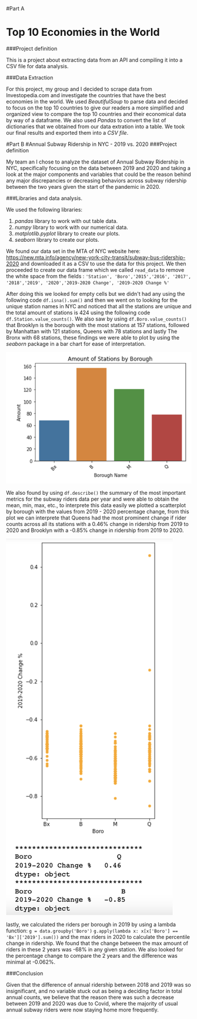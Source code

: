 
#Part A 
# Top 10 Economies in the World
###Project definition 

This is a project about extracting data from an API and compiling it into a CSV file for data analysis. 

###Data Extraction 

For this project, my group and I decided to scrape data from Investopedia.com and investigate the countries that have the best economies in the world. We used *BeautifulSoup* to parse data and decided to focus on the top 10 countries to give our readers a more simplified and organized view to compare the top 10 countries and their economical data by way of a dataframe. We also used *Pandas* to convert the list of dictionaries that we obtained from our data extration  into a table. We took our final results and exported them into a *CSV file*.

#Part B 
#Annual Subway Ridership in NYC - 2019 vs. 2020
###Project definition 

My team an I chose to analyze the dataset of Annual Subway Ridership in NYC, specifically focusing on the data between 2019 and 2020 and taking a look at the major components and variables that could be the reason behind any major discrepancies or decreasing behaviors across subway ridership between the two years given the start of the pandemic in 2020.

###Libraries and data analysis. 

We used the following libraries: 
1. *pandas* library to work with out table data. 
2. *numpy* library to work with our numerical data. 
3. *matplotlib.pyplot* library to create our plots. 
4. *seaborn* library to create our plots. 

We found our data set in the MTA of NYC website here: https://new.mta.info/agency/new-york-city-transit/subway-bus-ridership-2020 and downloaded it as a CSV to use the data for this project. We then proceeded to create our data frame which we called `read_data` to remove the white space from the fields : `'Station', 'Boro','2015','2016', '2017', '2018','2019', '2020','2019-2020 Change', '2019-2020 Change %'`
 
After doing this we looked for empty cells but we didn't had any using the following code `df.isna().sum()` and then we went on to looking for the unique station names in NYC and noticed that all the stations are unique and the total amount of stations is 424 using the following code `df.Station.value_counts()`. We also saw by using `df.Boro.value_counts()` that Brooklyn is the borough with the most stations at 157 stations, followed by Manhattan with 121 stations, Queens with 78 stations and lastly The Bronx with 68 stations, these findings we were able to plot by using the *seaborn* package in a bar chart for ease of interpretation. 

![alt text](https://github.com/mariapereyras/analysis-world-economies-/blob/main/images%20/BarPlot.png "Hello")


We also found by using `df.describe()` the summary of the most important metrics for the subway riders data per year and were able to obtain the mean, min, max, etc., to interprete this data easily we plotted a scatterplot by borough with the values from 2019 - 2020 percentage change, from this plot we can interprete that Queens had the most prominent change if rider counts across all its stations with a 0.46% change in ridership from 2019 to 2020 and Brooklyn with a -0.85% change in ridership from 2019 to 2020. 

![alt text](https://github.com/mariapereyras/analysis-world-economies-/blob/main/images%20/Scatterplot.png "Hello")


lastly, we calculated the riders per borough in 2019 by using a lambda function: 
`g = data.groupby('Boro')`
`g.apply(lambda x: x[x['Boro'] == 'Bx']['2019'].sum())`
and the max riders in 2020 to calculate the percentile change in ridership. We found that the change between the max amount of riders in these 2 years was -68% in any given station. We also looked for the percentage change to compare the 2 years and the difference was minimal at -0.062%. 

###Conclusion 

Given that the difference of annual ridership between 2018 and 2019 was so insignificant, and no variable stuck out as being a deciding factor in total annual counts, we believe that the reason there was such a decrease between 2019 and 2020 was due to Covid, where the majority of usual annual subway riders were now staying home more frequently.


